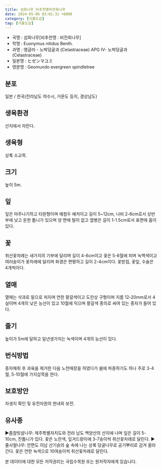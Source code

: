 ```yaml
---
title: 섬회나무_비추천명비전회나무
date: 2024-05-06 03:01:31 +0800
category: [식물도감]
tag: [식물도감]
---
```




- 국명 : 섬회나무[비추천명 : 비전회나무]
- 학명 : Euonymus nitidus Benth.
- 과명 : 앵글러 - 노박덩굴과 (Celastraceae) APG Ⅳ- 노박덩굴과 (Celastraceae)
- 일본명 : ヒゼンマユミ
- 영문명 : Geomundo evergreen spindletree


## 분포
일본 / 한국(전라남도 여수시, 거문도 등지, 경상남도) 
## 생육환경
산지에서 자란다.
## 생육형
상록 소교목.
## 크기
높이 5m.
## 잎
잎은 마주나기하고 타원형이며 예첨두 예저이고 길이 5~12cm, 나비 2-6cm로서 상반부에 낮고 둔한 톱니가 있으며 양 면에 털이 없고 엽병은 길이 1-1.5cm로서 표면에 홈이 있다.
## 꽃
취산꽃차례는 새가지의 기부에 달리며 길이 4-6cm이고 꽃은 5-6월에 피며 녹백색이고 여러송이가 꽃차례에 달리며 화경은 편평하고 길이 2-4cm이다. 꽃받침, 꽃잎, 수술은 4개씩이다.
## 열매
열매는 삭과로 밑으로 처지며 연한 황갈색이고 도란상 구형이며 지름 12-20mm로서 4실이며 4개의 낮은 능선이 있고 10월에 익으며 황갈색 종의로 싸여 있는 종자가 들어 있다.
## 줄기
높이가 5m에 달하고 일년생가지는 녹색이며 4개의 능선이 있다.
## 번식방법
종자채취 후 과육을 제거한 다음 노천매장을 하였다가 봄에 파종하기도 하나 주로 3-4월, 5-10월에 가지삽목을 한다.
## 보호방안
자생지 확인 및 유전자원의 현내외 보전.
## 유사종
▶좀참빗살나무: 제주특별자치도와 전라 남도 백양산의 산지에 나며 잎은 길이 5-10cm, 잔톱니가 있다. 꽃은 노란색, 잎겨드랑이에 3-7송이씩 취산꽃차례로 달린다.▶줄사철나무: 안면도 이남 산기슭의 숲 속에 나는 상록 덩굴나무로 공기뿌리로 감겨 올라간다. 꽃은 연한 녹색으로 10여송이씩 취산꽃차례로 달린다.






본 데이터에 대한 모든 저작권리는 국립수목원 또는 원저작자에게 있습니다.
